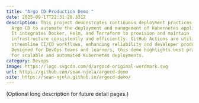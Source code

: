 ```yaml
---
title: "Argo CD Production Demo "
date: 2025-09-17T22:31:28.331Z
description: This project demonstrates continuous deployment practices using
  Argo CD to automate the deployment and management of Kubernetes applications.
  It integrates Docker, Helm, and Terraform to provision and maintain
  infrastructure consistently and efficiently. GitHub Actions are utilized to
  streamline CI/CD workflows, enhancing reliability and developer productivity.
  Designed for DevOps teams and learners, this demo highlights best practices
  for scalable and automated Kubernetes deployments.
category: Devops
image: https://logo.svgcdn.com/d/argocd-original-wordmark.svg
url: https://github.com/sean-njela/argocd-demo
site: https://sean-njela.github.io/argocd-demo/
---
```


(Optional long description for future detail pages.)